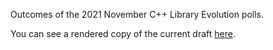 Outcomes of the 2021 November C++ Library Evolution polls.

You can see a rendered copy of the current draft [here](https://api.csswg.org/bikeshed/?force=1&url=https://raw.githubusercontent.com/brycelelbach/wg21_p2455_2021_november_library_evolution_poll_outcomes/main/2021_november_library_evolution_poll_outcomes.bs).

